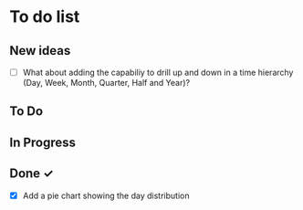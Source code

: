 # To do list 

## New ideas

- [ ] What about adding the capabiliy to drill up and down in a time hierarchy (Day, Week, Month, Quarter, Half and Year)?

## To Do


## In Progress


## Done ✓

- [x] Add a pie chart showing the day distribution